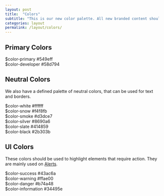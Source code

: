 ```yaml
---
layout: post
title:  "Colors"
subtitle: "This is our new color palette. All new branded content should now be using these rather than the legacy blue/pink."
categories: layout
permalink: /layout/colors/
---
```


## Primary Colors

<div class="grid grid--collapse">
  <div class="grid__small-12 grid__medium-3 grid__columns">
    <div class="color-block cb-primary">
      <span>$color-primary</span>
      <span>#549eff</span>
    </div>
  </div>
  <div class="grid__small-12 grid__medium-3 grid__columns grid--end">
    <div class="color-block cb-developer">
      <span>$color-developer</span>
      <span>#58d794</span>
    </div>
  </div>
</div>

<div class="space-breaker"></div>

## Neutral Colors
We also have a defined palette of neutral colors, that can be used for text and borders.

<div class="grid grid--collapse">
  <div class="grid__small-12 grid__medium-3  grid__columns">
    <div class="color-block cb-white">
      <span>$color-white</span>
      <span>#ffffff</span>
    </div>
  </div>
  <div class="grid__small-12 grid__medium-3 grid__columns">
     <div class="color-block cb-snow">
      <span>$color-snow</span>
      <span>#f4f8fb</span>
    </div>
  </div>
  <div class="grid__small-12 grid__medium-3 grid__columns">
    <div class="color-block cb-smoke">
      <span>$color-smoke</span>
      <span>#d3dce7</span>
    </div>
  </div>
  <div class="grid__small-12 grid__medium-3 grid__columns">
    <div class="color-block cb-silver">
      <span>$color-silver</span>
      <span> #8690a6</span>
    </div>
  </div>
</div>

<div class="grid grid--collapse">
  <div class="grid__small-12 grid__medium-3 grid__columns">
    <div class="color-block cb-slate">
      <span>$color-slate</span>
      <span>#414859</span>
    </div>
  </div>
  <div class="grid__small-12 grid__medium-3 grid__columns grid--end">
     <div class="color-block cb-black">
      <span>$color-black</span>
      <span>#2b303b</span>
    </div>
  </div>
</div>

<div class="space-breaker"></div>

## UI Colors
These colors should be used to highlight elements that require action. They are mainly used on [Alerts](/alerts).

<div class="grid grid--collapse">
  <div class="grid__small-12 grid__medium-3 grid__columns">
    <div class="color-block cb-success">
      <span>$color-success</span>
      <span>#43ac6a</span>
    </div>
  </div>
  <div class="grid__small-12 grid__medium-3 grid__columns">
    <div class="color-block cb-warning">
      <span>$color-warning</span>
      <span>#ffae00</span>
    </div>
  </div>
  <div class="grid__small-12 grid__medium-3 grid__columns">
    <div class="color-block cb-alert">
      <span>$color-danger</span>
      <span>#b74a48</span>
    </div>
  </div>
  <div class="grid__small-12 grid__medium-3 grid__columns">
    <div class="color-block cb-information">
      <span>$color-information</span>
      <span>#34495e</span>
    </div>
  </div>
</div>